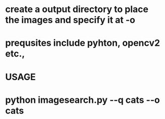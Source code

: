 # create a output directory to place the images and specify it at -o
# prequsites include pyhton, opencv2 etc.,
# USAGE
# python imagesearch.py --q cats --o cats